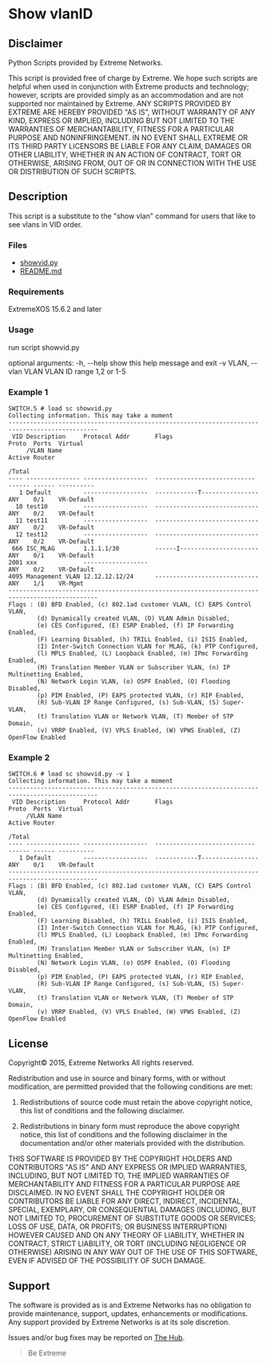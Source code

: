 # Show vlanID

## Disclaimer
Python Scripts provided by Extreme Networks.

This script is provided free of charge by Extreme.  We hope such scripts are
helpful when used in conjunction with Extreme products and technology;
however, scripts are provided simply as an accommodation and are not
supported nor maintained by Extreme.  ANY SCRIPTS PROVIDED BY EXTREME ARE
HEREBY PROVIDED "AS IS", WITHOUT WARRANTY OF ANY KIND, EXPRESS OR IMPLIED,
INCLUDING BUT NOT LIMITED TO THE WARRANTIES OF MERCHANTABILITY, FITNESS FOR A
PARTICULAR PURPOSE AND NONINFRINGEMENT. IN NO EVENT SHALL EXTREME OR ITS
THIRD PARTY LICENSORS BE LIABLE FOR ANY CLAIM, DAMAGES OR OTHER LIABILITY,
WHETHER IN AN ACTION OF CONTRACT, TORT OR OTHERWISE, ARISING FROM, OUT OF OR
IN CONNECTION WITH THE USE OR DISTRIBUTION OF SUCH SCRIPTS.

## Description
This script is a substitute to the "show vlan" command for users that like to see vlans in VID order.

### Files
* [showvid.py](showvid.py)
* [README.md](README.md)

### Requirements
ExtremeXOS 15.6.2 and later

### Usage
run script showvid.py

optional arguments:
  -h, --help            show this help message and exit
  -v VLAN, --vlan VLAN  VLAN ID range 1,2 or 1-5


### Example 1
```
SWITCH.5 # load sc showvid.py
Collecting information. This may take a moment
-----------------------------------------------------------------------------------------------
 VID Description     Protocol Addr       Flags                         Proto  Ports  Virtual
     /VLAN Name                                                               Active Router
                                                                              /Total
---- --------------- ------------------  ----------------------------  ------ ------ ----------
   1 Default         ------------------  ------------T----------------  ANY    0/1    VR-Default
  10 test10          ------------------  -----------------------------  ANY    0/2    VR-Default
  11 test11          ------------------  -----------------------------  ANY    0/2    VR-Default
  12 test12          ------------------  -----------------------------  ANY    0/2    VR-Default
 666 ISC_MLAG        1.1.1.1/30          ------I----------------------  ANY    0/1    VR-Default
2001 xxx             ------------------                                ANY    0/2    VR-Default
4095 Management VLAN 12.12.12.12/24      -----------------------------  ANY    1/1    VR-Mgmt
-----------------------------------------------------------------------------------------------
Flags : (B) BFD Enabled, (c) 802.1ad customer VLAN, (C) EAPS Control VLAN,
        (d) Dynamically created VLAN, (D) VLAN Admin Disabled,
        (e) CES Configured, (E) ESRP Enabled, (f) IP Forwarding Enabled,
        (F) Learning Disabled, (h) TRILL Enabled, (i) ISIS Enabled,
        (I) Inter-Switch Connection VLAN for MLAG, (k) PTP Configured,
        (l) MPLS Enabled, (L) Loopback Enabled, (m) IPmc Forwarding Enabled,
        (M) Translation Member VLAN or Subscriber VLAN, (n) IP Multinetting Enabled,
        (N) Network Login VLAN, (o) OSPF Enabled, (O) Flooding Disabled,
        (p) PIM Enabled, (P) EAPS protected VLAN, (r) RIP Enabled,
        (R) Sub-VLAN IP Range Configured, (s) Sub-VLAN, (S) Super-VLAN,
        (t) Translation VLAN or Network VLAN, (T) Member of STP Domain,
        (v) VRRP Enabled, (V) VPLS Enabled, (W) VPWS Enabled, (Z) OpenFlow Enabled

```
### Example 2
```
SWITCH.6 # load sc showvid.py -v 1
Collecting information. This may take a moment
-----------------------------------------------------------------------------------------------
 VID Description     Protocol Addr       Flags                         Proto  Ports  Virtual
     /VLAN Name                                                               Active Router
                                                                              /Total
---- --------------- ------------------  ----------------------------  ------ ------ ----------
   1 Default         ------------------  ------------T----------------  ANY    0/1    VR-Default
-----------------------------------------------------------------------------------------------
Flags : (B) BFD Enabled, (c) 802.1ad customer VLAN, (C) EAPS Control VLAN,
        (d) Dynamically created VLAN, (D) VLAN Admin Disabled,
        (e) CES Configured, (E) ESRP Enabled, (f) IP Forwarding Enabled,
        (F) Learning Disabled, (h) TRILL Enabled, (i) ISIS Enabled,
        (I) Inter-Switch Connection VLAN for MLAG, (k) PTP Configured,
        (l) MPLS Enabled, (L) Loopback Enabled, (m) IPmc Forwarding Enabled,
        (M) Translation Member VLAN or Subscriber VLAN, (n) IP Multinetting Enabled,
        (N) Network Login VLAN, (o) OSPF Enabled, (O) Flooding Disabled,
        (p) PIM Enabled, (P) EAPS protected VLAN, (r) RIP Enabled,
        (R) Sub-VLAN IP Range Configured, (s) Sub-VLAN, (S) Super-VLAN,
        (t) Translation VLAN or Network VLAN, (T) Member of STP Domain,
        (v) VRRP Enabled, (V) VPLS Enabled, (W) VPWS Enabled, (Z) OpenFlow Enabled
```

## License
Copyright© 2015, Extreme Networks
All rights reserved.

Redistribution and use in source and binary forms, with or without modification,
are permitted provided that the following conditions are met:

1. Redistributions of source code must retain the above copyright notice, this
list of conditions and the following disclaimer.

2. Redistributions in binary form must reproduce the above copyright notice,
this list of conditions and the following disclaimer in the documentation
and/or other materials provided with the distribution.

THIS SOFTWARE IS PROVIDED BY THE COPYRIGHT HOLDERS AND CONTRIBUTORS "AS IS" AND
ANY EXPRESS OR IMPLIED WARRANTIES, INCLUDING, BUT NOT LIMITED TO, THE IMPLIED
WARRANTIES OF MERCHANTABILITY AND FITNESS FOR A PARTICULAR PURPOSE ARE
DISCLAIMED. IN NO EVENT SHALL THE COPYRIGHT HOLDER OR CONTRIBUTORS BE LIABLE
FOR ANY DIRECT, INDIRECT, INCIDENTAL, SPECIAL, EXEMPLARY, OR CONSEQUENTIAL
DAMAGES (INCLUDING, BUT NOT LIMITED TO, PROCUREMENT OF SUBSTITUTE GOODS OR
SERVICES; LOSS OF USE, DATA, OR PROFITS; OR BUSINESS INTERRUPTION) HOWEVER
CAUSED AND ON ANY THEORY OF LIABILITY, WHETHER IN CONTRACT, STRICT LIABILITY,
OR TORT (INCLUDING NEGLIGENCE OR OTHERWISE) ARISING IN ANY WAY OUT OF THE USE
OF THIS SOFTWARE, EVEN IF ADVISED OF THE POSSIBILITY OF SUCH DAMAGE.

## Support
The software is provided as is and Extreme Networks has no obligation to provide
maintenance, support, updates, enhancements or modifications.
Any support provided by Extreme Networks is at its sole discretion.

Issues and/or bug fixes may be reported on [The Hub](https://community.extremenetworks.com/extreme).

>Be Extreme
